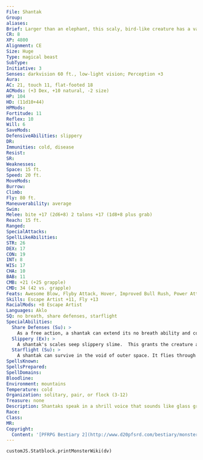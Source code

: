 ```yaml
---
File: Shantak
Group: 
aliases: 
Brief: Larger than an elephant, this scaly, bird-like creature has a vaguely horse-like head and vast, slime-encrusted wings.
CR: 8
XP: 4800
Alignment: CE
Size: Huge
Type: magical beast
SubType: 
Initiative: 3
Senses: darkvision 60 ft., low-light vision; Perception +3
Aura: 
AC: 21, touch 11, flat-footed 18
ACMods: (+3 Dex, +10 natural, -2 size)
HP: 104
HD: (11d10+44)
HPMods: 
Fortitude: 11
Reflex: 10
Will: 6
SaveMods: 
DefensiveAbilities: slippery
DR: 
Immunities: cold, disease
Resist: 
SR: 
Weaknesses: 
Space: 15 ft.
Speed: 20 ft.
MoveMods: 
Burrow: 
Climb: 
Fly: 80 ft.
Maneuverability: average
Swim: 
Melee: bite +17 (2d6+8) 2 talons +17 (1d8+8 plus grab)
Reach: 15 ft.
Ranged: 
SpecialAttacks: 
SpellLikeAbilities: 
STR: 26
DEX: 17
CON: 19
INT: 8
WIS: 17
CHA: 10
BAB: 11
CMB: +21 (+25 grapple)
CMD: 34 (42 vs. grapple)
Feats: Awesome Blow, Flyby Attack, Hover, Improved Bull Rush, Power Attack, Wingover
Skills: Escape Artist +11, Fly +13
RacialMods: +8 Escape Artist
Languages: Aklo
SQ: no breath, share defenses, starflight
SpecialAbilities:
  Share Defenses (Su): >
    As a free action, a shantak can extend its no breath ability and cold immunity to a single creature touching it. It can withdraw this protection as a free action.
  Slippery (Ex): >
    A shantak's scales seep slippery slime.  This grants the creature a +8 bonus on all Escape Artist checks and to its CMD against grapples, and imparts a -5 penalty on all Ride checks made by creatures attempting to ride a shantak.
  Starflight (Su): >
    A shantak can survive in the void of outer space. It flies through space at an incredible speed. Although exact travel times vary, a trip within a single solar system should take 3d20 hours, while a trip beyond should take 3d20 days (or more, at the GM's discretion)- provided the shantak knows the way to its destination.
SpellsKnown: 
SpellsPrepared: 
SpellDomains: 
Bloodline: 
Environment: mountains
Temperature: cold
Organization: solitary, pair, or flock (3-12)
Treasure: none
Description: Shantaks speak in a shrill voice that sounds like glass grinding against stone. They are intelligent creatures and cannot be trained as mounts-a would-be shantak rider must use diplomacy or magic to secure a shantak's cooperation as a mount, and even then, shantaks have a tendency to deliberately strand riders in dangerous areas.  Many shantaks have a strange and irrational fear of certain creatures, such as the faceless nightgaunts said to dwell in certain remote mountains, or specific types of harpies or gargoyles in more civilized regions. A shantak avoids confrontations with these types of creatures if possible.  A shantak's ability to travel the gulfs of space ensures that these scaly, bird-like creatures can be found on numerous worlds. Yet despite this unique ability, shantaks are generally quite reluctant to seek out new worlds unless faced with no other option, for a shantak knows well that an attempt to fly to an unknown world could easily result in being lost forever in the gulfs of space.
Race: 
Class: 
MR: 
Copyright:
  Content: '[PFRPG Bestiary 2](http://www.d20pfsrd.com/bestiary/monster-listings/magical-beasts/shantak)'
---
```

```dataviewjs
customJS.Statblock.printMonsterWiki(dv)
```

